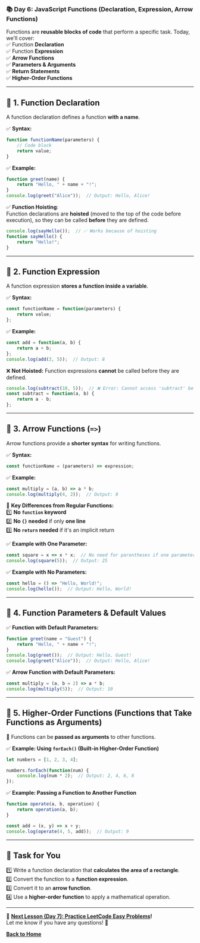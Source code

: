 ### **📚 Day 6: JavaScript Functions (Declaration, Expression, Arrow Functions)**  

Functions are **reusable blocks of code** that perform a specific task. Today, we'll cover:  
✅ Function **Declaration**  
✅ Function **Expression**  
✅ **Arrow Functions**  
✅ **Parameters & Arguments**  
✅ **Return Statements**  
✅ **Higher-Order Functions**  

---

## **🔹 1. Function Declaration**  
A function declaration defines a function **with a name**.  

✅ **Syntax:**  
```js
function functionName(parameters) {
    // Code block
    return value;
}
```

✅ **Example:**  
```js
function greet(name) {
    return "Hello, " + name + "!";
}
console.log(greet("Alice"));  // Output: Hello, Alice!
```

✅ **Function Hoisting**:  
Function declarations are **hoisted** (moved to the top of the code before execution), so they can be called **before** they are defined.  

```js
console.log(sayHello());  // ✅ Works because of hoisting
function sayHello() {
    return "Hello!";
}
```

---

## **🔹 2. Function Expression**  
A function expression **stores a function inside a variable**.  

✅ **Syntax:**  
```js
const functionName = function(parameters) {
    return value;
};
```

✅ **Example:**  
```js
const add = function(a, b) {
    return a + b;
};
console.log(add(3, 5));  // Output: 8
```

❌ **Not Hoisted:** Function expressions **cannot** be called before they are defined.  

```js
console.log(subtract(10, 5));  // ❌ Error: Cannot access 'subtract' before initialization
const subtract = function(a, b) {
    return a - b;
};
```

---

## **🔹 3. Arrow Functions (`=>`)**  
Arrow functions provide a **shorter syntax** for writing functions.  

✅ **Syntax:**  
```js
const functionName = (parameters) => expression;
```

✅ **Example:**  
```js
const multiply = (a, b) => a * b;
console.log(multiply(4, 2));  // Output: 8
```

🚀 **Key Differences from Regular Functions:**  
1️⃣ **No `function` keyword**  
2️⃣ **No `{}` needed** if only **one line**  
3️⃣ **No `return` needed** if it's an implicit return  

✅ **Example with One Parameter:**  
```js
const square = x => x * x;  // No need for parentheses if one parameter
console.log(square(5));  // Output: 25
```

✅ **Example with No Parameters:**  
```js
const hello = () => "Hello, World!";
console.log(hello());  // Output: Hello, World!
```

---

## **🔹 4. Function Parameters & Default Values**  
✅ **Function with Default Parameters:**  
```js
function greet(name = "Guest") {
    return "Hello, " + name + "!";
}
console.log(greet());  // Output: Hello, Guest!
console.log(greet("Alice"));  // Output: Hello, Alice!
```

✅ **Arrow Function with Default Parameters:**  
```js
const multiply = (a, b = 2) => a * b;
console.log(multiply(5));  // Output: 10
```

---

## **🔹 5. Higher-Order Functions (Functions that Take Functions as Arguments)**  
📌 Functions can be **passed as arguments** to other functions.  

✅ **Example: Using `forEach()` (Built-in Higher-Order Function)**  
```js
let numbers = [1, 2, 3, 4];

numbers.forEach(function(num) {
    console.log(num * 2);  // Output: 2, 4, 6, 8
});
```

✅ **Example: Passing a Function to Another Function**  
```js
function operate(a, b, operation) {
    return operation(a, b);
}

const add = (x, y) => x + y;
console.log(operate(4, 5, add));  // Output: 9
```

---

## **📝 Task for You**  
1️⃣ Write a function declaration that **calculates the area of a rectangle**.  
2️⃣ Convert the function to a **function expression**.  
3️⃣ Convert it to an **arrow function**.  
4️⃣ Use a **higher-order function** to apply a mathematical operation.  

---

🎯 **[Next Lesson (Day 7): Practice LeetCode Easy Problems](../day_7/README.md)!**  
Let me know if you have any questions! 🚀

[**Back to Home**](../../../)